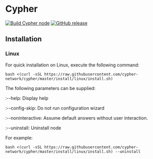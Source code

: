 # Cypher

[![Build Cypher node](https://github.com/cypher-network/cypher/workflows/build%20cypher%20node/badge.svg)](https://github.com/cypher-network/cypher/commits/master/)
[![GitHub release](https://img.shields.io/github/release/cypher-network/cypher.svg)](https://GitHub.com/cypher-network/cypher/releases/)

## Installation

### Linux

For quick installation on Linux, execute the following command:

`bash <(curl -sSL https://raw.githubusercontent.com/cypher-network/cypher/master/install/linux/install.sh)`

The following parameters can be supplied:

:--help:
  Display help
  
:--config-skip:
  Do not run configuration wizard

:--noninteractive:
  Assume default answers without user interaction.

:--uninstall:
  Uninstall node

  
For example:

`bash <(curl -sSL https://raw.githubusercontent.com/cypher-network/cypher/master/install/linux/install.sh) --uninstall`
